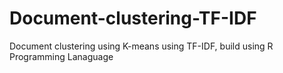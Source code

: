 # Document-clustering-TF-IDF
Document clustering using K-means using TF-IDF, build using R Programming Lanaguage
